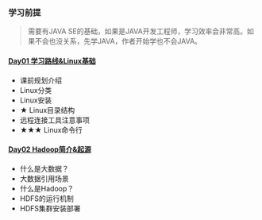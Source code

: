 ### 学习前提
> 需要有JAVA SE的基础，如果是JAVA开发工程师，学习效率会非常高。如果不会也没关系，先学JAVA，作者开始学也不会JAVA。

#### [Day01 学习路线&Linux基础](Day01学习路线&Linux/README.md)
- 课前规划介绍
- Linux分类
- Linux安装
- ★ Linux目录结构
- 远程连接工具注意事项
- ★★★ Linux命令行
#### [Day02 Hadoop简介&起源](Day02Hadoop简介&起源/README.md)
- 什么是大数据？
- 大数据引用场景
- 什么是Hadoop？
- HDFS的运行机制
- HDFS集群安装部署

